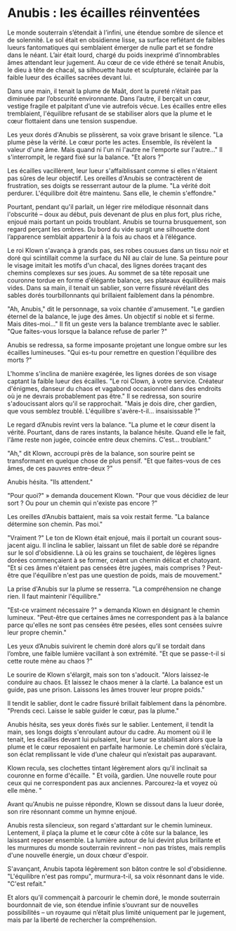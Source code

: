 # Anubis : les écailles réinventées

Le monde souterrain s’étendait à l’infini, une étendue sombre de silence et de solennité. Le sol était en obsidienne lisse, sa surface reflétant de faibles lueurs fantomatiques qui semblaient émerger de nulle part et se fondre dans le néant. L’air était lourd, chargé du poids inexprimé d’innombrables âmes attendant leur jugement. Au cœur de ce vide éthéré se tenait Anubis, le dieu à tête de chacal, sa silhouette haute et sculpturale, éclairée par la faible lueur des écailles sacrées devant lui.

Dans une main, il tenait la plume de Maât, dont la pureté n’était pas diminuée par l’obscurité environnante. Dans l’autre, il berçait un cœur, vestige fragile et palpitant d’une vie autrefois vécue. Les écailles entre elles tremblaient, l'équilibre refusant de se stabiliser alors que la plume et le cœur flottaient dans une tension suspendue.

Les yeux dorés d'Anubis se plissèrent, sa voix grave brisant le silence. "La plume pèse la vérité. Le cœur porte les actes. Ensemble, ils révèlent la valeur d'une âme. Mais quand ni l'un ni l'autre ne l'emporte sur l'autre…" Il s'interrompit, le regard fixé sur la balance. "Et alors ?"

Les écailles vacillèrent, leur lueur s'affaiblissant comme si elles n'étaient pas sûres de leur objectif. Les oreilles d'Anubis se contractèrent de frustration, ses doigts se resserrant autour de la plume. "La vérité doit perdurer. L'équilibre doit être maintenu. Sans elle, le chemin s'effondre."

Pourtant, pendant qu'il parlait, un léger rire mélodique résonnait dans l'obscurité – doux au début, puis devenant de plus en plus fort, plus riche, enjoué mais portant un poids troublant. Anubis se tourna brusquement, son regard perçant les ombres. Du bord du vide surgit une silhouette dont l’apparence semblait appartenir à la fois au chaos et à l’élégance.

Le roi Klown s'avança à grands pas, ses robes cousues dans un tissu noir et doré qui scintillait comme la surface du Nil au clair de lune. Sa peinture pour le visage imitait les motifs d'un chacal, des lignes dorées traçant des chemins complexes sur ses joues. Au sommet de sa tête reposait une couronne tordue en forme d'élégante balance, ses plateaux équilibrés mais vides. Dans sa main, il tenait un sablier, son verre fissuré révélant des sables dorés tourbillonnants qui brillaient faiblement dans la pénombre.

"Ah, Anubis," dit le personnage, sa voix chantée d'amusement. "Le gardien éternel de la balance, le juge des âmes. Un objectif si noble et si ferme. Mais dites-moi…" Il fit un geste vers la balance tremblante avec le sablier. "Que faites-vous lorsque la balance refuse de parler ?"

Anubis se redressa, sa forme imposante projetant une longue ombre sur les écailles lumineuses. "Qui es-tu pour remettre en question l'équilibre des morts ?"

L'homme s'inclina de manière exagérée, les lignes dorées de son visage captant la faible lueur des écailles. "Le roi Clown, à votre service. Créateur d'énigmes, danseur du chaos et vagabond occasionnel dans des endroits où je ne devrais probablement pas être." Il se redressa, son sourire s'adoucissant alors qu'il se rapprochait. "Mais je dois dire, cher gardien, que vous semblez troublé. L'équilibre s'avère-t-il... insaisissable ?"

Le regard d’Anubis revint vers la balance. "La plume et le cœur disent la vérité. Pourtant, dans de rares instants, la balance hésite. Quand elle le fait, l'âme reste non jugée, coincée entre deux chemins. C'est... troublant."

"Ah," dit Klown, accroupi près de la balance, son sourire peint se transformant en quelque chose de plus pensif. "Et que faites-vous de ces âmes, de ces pauvres entre-deux ?"

Anubis hésita. "Ils attendent."

"Pour quoi?" » demanda doucement Klown. "Pour que vous décidiez de leur sort ? Ou pour un chemin qui n'existe pas encore ?"

Les oreilles d’Anubis battaient, mais sa voix restait ferme. "La balance détermine son chemin. Pas moi."

"Vraiment ?" Le ton de Klown était enjoué, mais il portait un courant sous-jacent aigu. Il inclina le sablier, laissant un filet de sable doré se répandre sur le sol d'obsidienne. Là où les grains se touchaient, de légères lignes dorées commençaient à se former, créant un chemin délicat et chatoyant. "Et si ces âmes n'étaient pas censées être jugées, mais comprises ? Peut-être que l'équilibre n'est pas une question de poids, mais de mouvement."

La prise d'Anubis sur la plume se resserra. "La compréhension ne change rien. Il faut maintenir l'équilibre."

"Est-ce vraiment nécessaire ?" » demanda Klown en désignant le chemin lumineux. "Peut-être que certaines âmes ne correspondent pas à la balance parce qu'elles ne sont pas censées être pesées, elles sont censées suivre leur propre chemin."

Les yeux d’Anubis suivirent le chemin doré alors qu’il se tordait dans l’ombre, une faible lumière vacillant à son extrémité. "Et que se passe-t-il si cette route mène au chaos ?"

Le sourire de Klown s'élargit, mais son ton s'adoucit. "Alors laissez-le conduire au chaos. Et laissez le chaos mener à la clarté. La balance est un guide, pas une prison. Laissons les âmes trouver leur propre poids."

Il tendit le sablier, dont le cadre fissuré brillait faiblement dans la pénombre. "Prends ceci. Laisse le sable guider le cœur, pas la plume."

Anubis hésita, ses yeux dorés fixés sur le sablier. Lentement, il tendit la main, ses longs doigts s'enroulant autour du cadre. Au moment où il le tenait, les écailles devant lui pulsaient, leur lueur se stabilisant alors que la plume et le cœur reposaient en parfaite harmonie. Le chemin doré s’éclaira, son éclat remplissant le vide d’une chaleur qui n’existait pas auparavant.

Klown recula, ses clochettes tintant légèrement alors qu'il inclinait sa couronne en forme d'écaille. " Et voilà, gardien. Une nouvelle route pour ceux qui ne correspondent pas aux anciennes. Parcourez-la et voyez où elle mène. "

Avant qu'Anubis ne puisse répondre, Klown se dissout dans la lueur dorée, son rire résonnant comme un hymne enjoué.

Anubis resta silencieux, son regard s'attardant sur le chemin lumineux. Lentement, il plaça la plume et le cœur côte à côte sur la balance, les laissant reposer ensemble. La lumière autour de lui devint plus brillante et les murmures du monde souterrain revinrent – ​​non pas tristes, mais remplis d'une nouvelle énergie, un doux chœur d'espoir.

S'avançant, Anubis tapota légèrement son bâton contre le sol d'obsidienne. "L'équilibre n'est pas rompu", murmura-t-il, sa voix résonnant dans le vide. "C'est refait."

Et alors qu’il commençait à parcourir le chemin doré, le monde souterrain bourdonnait de vie, son étendue infinie s’ouvrant sur de nouvelles possibilités – un royaume qui n’était plus limité uniquement par le jugement, mais par la liberté de rechercher la compréhension.